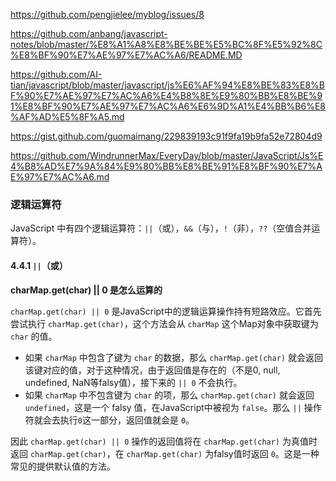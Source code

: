 https://github.com/pengjielee/myblog/issues/8

https://github.com/anbang/javascript-notes/blob/master/%E8%A1%A8%E8%BE%BE%E5%BC%8F%E5%92%8C%E8%BF%90%E7%AE%97%E7%AC%A6/README.MD

https://github.com/AI-tian/javascript/blob/master/javascript/js%E6%AF%94%E8%BE%83%E8%BF%90%E7%AE%97%E7%AC%A6%E4%B8%8E%E9%80%BB%E8%BE%91%E8%BF%90%E7%AE%97%E7%AC%A6%E6%9D%A1%E4%BB%B6%E8%AF%AD%E5%8F%A5.md

https://gist.github.com/guomaimang/229839193c91f9fa19b9fa52e72804d9

https://github.com/WindrunnerMax/EveryDay/blob/master/JavaScript/Js%E4%B8%AD%E7%9A%84%E9%80%BB%E8%BE%91%E8%BF%90%E7%AE%97%E7%AC%A6.md

### 逻辑运算符

JavaScript 中有四个逻辑运算符：`||`（或），`&&`（与），`!`（非），`??`（空值合并运算符）。

#### 4.4.1 `||`（或）

**charMap.get(char) || 0 是怎么运算的**

`charMap.get(char) || 0` 是JavaScript中的逻辑运算操作持有短路效应。它首先尝试执行 `charMap.get(char)`，这个方法会从 `charMap` 这个Map对象中获取键为 `char` 的值。

- 如果 `charMap` 中包含了键为 `char` 的数据，那么 `charMap.get(char)` 就会返回该键对应的值，对于这种情况，由于返回值是存在的（不是0, null, undefined, NaN等falsy值），接下来的 `|| 0` 不会执行。
- 如果 `charMap` 中不包含键为 `char` 的项，那么 `charMap.get(char)` 就会返回 `undefined`，这是一个 falsy 值，在JavaScript中被视为 `false`。那么 `||` 操作符就会去执行`0`这一部分，返回值就会是 `0`。

因此 `charMap.get(char) || 0` 操作的返回值将在 `charMap.get(char)` 为真值时返回 `charMap.get(char)`，在 `charMap.get(char)` 为falsy值时返回 `0`。这是一种常见的提供默认值的方法。